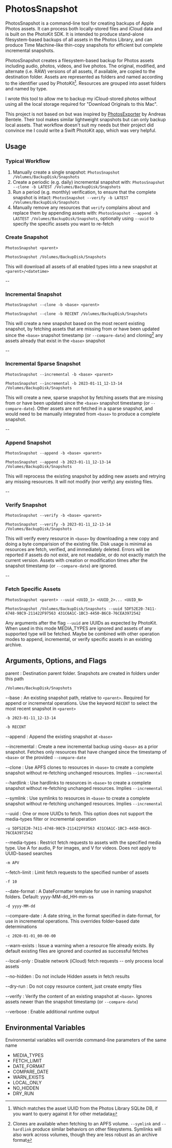 # PhotosSnapshot

PhotosSnapshot is a command-line tool for creating backups of Apple Photos assets. It can process both locally-stored files and iCloud data and is built on the PhotoKit SDK. It is intended to produce stand-alone filesystem-based backups of all assets in the Photos Library, and can produce Time Machine-like thin-copy snapshots for efficient but complete incremental snapshots.

PhotosSnapshot creates a filesystem-based backup for Photos assets including audio, photos, videos, and live photos. The original, modified, and alternate (i.e. RAW) versions of all assets, if available, are copied to the destination folder. Assets are represented as folders and named according to the identifier used by PhotoKit[^1]. Resources are grouped into asset folders and named by type.

[^1]: Which matches the asset UUID from the Photos Library SQLite DB, if you want to query against it for other metadata

I wrote this tool to allow me to backup my iCloud-stored photos without using all the local storage required for "Download Originals to this Mac".

This project is not based on but was inspired by [PhotosExporter](https://github.com/abentele/PhotosExporter) by Andreas Bentele. Their tool makes similar lightweight snapshots but can only backup local assets. That workflow doesn't suit my needs but their project did convince me I could write a Swift PhotoKit app, which was very helpful.

## Usage

### Typical Workflow

1. Manually create a single snapshot: `PhotosSnapshot /Volumes/BackupDisk/Snapshots`
1. Create a periodic (e.g. daily) incremental snapshot with: `PhotosSnapshot --clone -b LATEST /Volumes/BackupDisk/Snapshots`
1. Run a period (e.g. monthly) verification, to ensure that the complete snapshot is intact: `PhotosSnapshot --verify -b LATEST /Volumes/BackupDisk/Snapshots`
1. Manually remove any resources that `verify` complains about and replace them by appending assets with: `PhotosSnapshot --append -b LASTEST /Volumes/BackupDisk/Snapshots`, optionally using `--uuid` to specify the specific assets you want to re-fetch

### Create Snapshot

`PhotosSnapshot <parent>`

`PhotosSnapshot /Volumes/BackupDisk/Snapshots`

This will download all assets of all enabled types into a new snapshot at `<parent>/<datetime>`

--

### Incremental Snapshot

`PhotosSnapshot --clone -b <base> <parent>`

`PhotosSnapshot --clone -b RECENT /Volumes/BackupDisk/Snapshots`

This will create a new snapshot based on the most recent existing snapshot, by fetching assets that are missing from or have been updated since the `<base>` snapshot timestamp (or `--compare-date`) and cloning[^2] any assets already that exist in the `<base>` snapshot

[^2]: Clones are available when fetching to an APFS volume. `--symlink` and `--hardlink` produce similar behaviors on other filesystems. Symlinks will also work across volumes, though they are less robust as an archive format

--

### Incremental Sparse Snapshot

`PhotosSnapshot --incremental -b <base> <parent>`

`PhotosSnapshot --incremental -b 2023-01-11_12-13-14 /Volumes/BackupDisk/Snapshots`

This will create a new, sparse snapshot by fetching assets that are missing from or have been updated since the `<base>` snapshot timestamp (or `--compare-date`). Other assets are not fetched in a sparse snapshot, and would need to be manually integrated from `<base>` to produce a complete snapshot.

--

### Append Snapshot

`PhotosSnapshot --append -b <base> <parent>`

`PhotosSnapshot --append -b 2023-01-11_12-13-14 /Volumes/BackupDisk/Snapshots`

This will reprocess the existing snapshot by adding new assets and retrying any missing resources. It will not modify (nor verify) any existing files.

--

### Verify Snapshot

`PhotosSnapshot --verify -b <base> <parent>`

`PhotosSnapshot --verify -b 2023-01-11_12-13-14 /Volumes/BackupDisk/Snapshots`

This will verify every resource in `<base>` by downloading a new copy and doing a byte comparision of the existing file. Disk usage is minimal as resources are fetch, verified, and immediately deleted. Errors will be reported if assets do not exist, are not readable, or do not exactly match the current version. Assets with creation or modification times after the snapshot timestamp (or `--compare-date`) are ignored.

--

### Fetch Specific Assets

`PhotosSnapshot <parent> --uuid <UUID_1> <UUID_2>... <UUID_N>`

`PhotosSnapshot /Volumes/BackupDisk/Snapshots --uuid 5DF52E20-7411-4748-98C9-211422F97563 431C6A1C-1BC3-4450-B6C8-76CEA3972542`

Any arguments after the flag `--uuid` are UUIDs as expected by PhotoKit. When used in this mode MEDIA_TYPES are ignored and assets of any supported type will be fetched. Maybe be combined with other operation modes to append, incremental, or verify specific assets in an existing archive.


## Arguments, Options, and Flags

parent
: Destination parent folder. Snapshots are created in folders under this path

`/Volumes/BackupDisk/Snapshots`

--base
: An existing snapshot path, relative to `<parent>`. Required for append or incremental operations. Use the keyword `RECENT` to select the most recent snapshot in `<parent>`

`-b 2023-01-11_12-13-14`

`-b RECENT`

--append
: Append the existing snapshot at `<base>`

--incremental
: Create a new incremental backup using `<base>` as a prior snapshot. Fetches only resources that have changed since the timestamp of `<base>` or the provided `--compare-date`

--clone
: Use APFS clones to resources in `<base>` to create a complete snapshot without re-fetching unchanged resources. Implies `--incremental`

--hardlink
: Use hardlinks to resources in `<base>` to create a complete snapshot without re-fetching unchanged resources. Implies `--incremental`

--symlink
: Use symlinks to resources in `<base>` to create a complete snapshot without re-fetching unchanged resources. Implies `--incremental`

--uuid
: One or more UUIDs to fetch. This option does not support the media-types filter or incremental operation

`-u 5DF52E20-7411-4748-98C9-211422F97563 431C6A1C-1BC3-4450-B6C8-76CEA3972542`

--media-types
: Restrict fetch requests to assets with the specified media type. Use A for audio, P for images, and V for videos. Does not apply to UUID-based searches

`-m APV`

--fetch-limit
: Limit fetch requests to the specified number of assets

`-f 10`

--date-format
: A DateFormatter template for use in naming snapshot folders. Default: yyyy-MM-dd_HH-mm-ss

`-d yyyy-MM-dd`

--compare-date
: A date string, in the format specified in date-format, for use in incremental operations. This overrides folder-based date determinations

`-c 2020-01-01_00-00-00`

--warn-exists
: Issue a warning when a resource file already exists. By default existing files are ignored and counted as successful fetches

--local-only
: Disable network (iCloud) fetch requests -- only process local assets

--no-hidden
: Do not include Hidden assets in fetch results

--dry-run
: Do not copy resource content, just create empty files

--verify
: Verify the content of an existing snapshot at `<base>`. Ignores assets newer than the snapshot timestamp (or `--compare-date`)

--verbose
: Enable additional runtime output


## Environmental Variables

Environmental variables will override command-line parameters of the same name

- MEDIA_TYPES
- FETCH_LIMIT
- DATE_FORMAT
- COMPARE_DATE
- WARN_EXISTS
- LOCAL_ONLY
- NO_HIDDEN
- DRY_RUN
